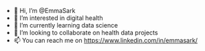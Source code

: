 - 👋 Hi, I’m @EmmaSark
- 👀 I’m interested in digital health
- 🌱 I’m currently learning data science
- 💞️ I’m looking to collaborate on health data projects
- 📫 You can reach me on https://www.linkedin.com/in/emmasark/

<!---
EmmaSark/EmmaSark is a ✨ special ✨ repository because its `README.md` (this file) appears on your GitHub profile.
You can click the Preview link to take a look at your changes.
--->
